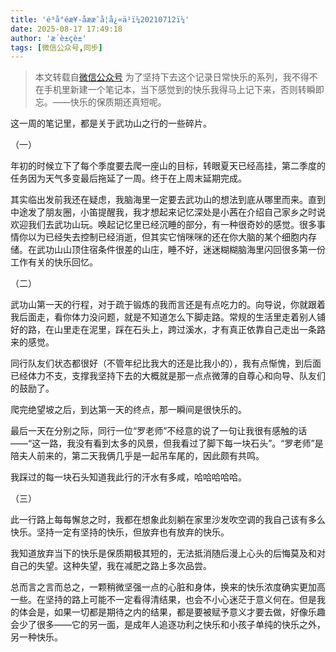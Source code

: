 ```yaml
---
title: 'é³å°éæ¥-åææ¯å¦å¿«ä¹ï¼20210712ï¼'
date: 2025-08-17 17:49:18
author: 'æ´è±çè±'
tags: [微信公众号,同步]
---
```


> 本文转载自[微信公众号](http://mp.weixin.qq.com/s?__biz=MzU2NTQ2MzA4OQ==&mid=100000685&idx=1&sn=ebef8b30b009d87fa1b64b62c00bca85&chksm=7cba12f34bcd9be5f867f6e59d461099869c750a38c0a75fd8ef6d2d1024c6a109fec9a3120f#rd)
为了坚持下去这个记录日常快乐的系列，我不得不在手机里新建一个笔记本，当下感觉到的快乐我得马上记下来，否则转瞬即忘。——快乐的保质期还真短呢。

这一周的笔记里，都是关于武功山之行的一些碎片。

（一）

年初的时候立下了每个季度要去爬一座山的目标，转眼夏天已经高挂，第二季度的任务因为天气多变最后拖延了一周。终于在上周末延期完成。

其实临出发前我还在疑虑，我脑海里一定要去武功山的想法到底从哪里而来。直到中途发了朋友圈，小笛提醒我，我才想起来记忆深处是小茜在介绍自己家乡之时说欢迎我们去武功山玩。唤起记忆里已经沉睡的部分，有一种很奇妙的感觉。很多事情你以为已经失去控制已经消逝，但其实它悄咪咪的还在你大脑的某个细胞内存储。在武功山山顶住宿条件很差的山庄，睡不好，迷迷糊糊脑海里闪回很多第一份工作有关的快乐回忆。

（二）

武功山第一天的行程，对于疏于锻炼的我而言还是有点吃力的。向导说，你就跟着我后面走，看你体力没问题，就是不知道怎么下脚走路。常规的生活里走着别人铺好的路，在山里走在泥里，踩在石头上，跨过溪水，才有真正依靠自己走出一条路来的感觉。

同行队友们状态都很好（不管年纪比我大的还是比我小的），我有点惭愧，到后面已经体力不支，支撑我坚持下去的大概就是那一点点微薄的自尊心和向导、队友们的鼓励了。

爬完绝望坡之后，到达第一天的终点，那一瞬间是很快乐的。

最后一天在分别之际，同行一位“罗老师”不经意的说了一句让我很有感触的话——“这一路，我没有看到太多的风景，但我看过了脚下每一块石头”。“罗老师”是陪夫人前来的，第二天我俩几乎是一起吊车尾的，因此颇有共鸣。

我踩过的每一块石头知道我此行的汗水有多咸，哈哈哈哈哈。

（三）

此一行路上每每懈怠之时，我都在想象此刻躺在家里沙发吹空调的我自己该有多么快乐。坚持一定有坚持的快乐，但放弃也有放弃的快乐。

我知道放弃当下的快乐是保质期极其短的，无法抵消随后漫上心头的后悔莫及和对自己的失望。这种失望，我在减肥之路上多次品尝。

总而言之言而总之，一颗稍微坚强一点的心脏和身体，换来的快乐浓度确实更加高一些。在坚持的路上可能不一定看得清结果，也会不小心迷茫于意义何在。但是我的体会是，如果一切都是期待之内的结果，都是要被赋予意义才要去做，好像乐趣会少了很多——它的另一面，是成年人追逐功利之快乐和小孩子单纯的快乐之外，另一种快乐。